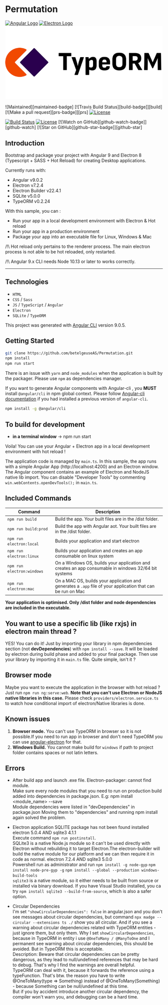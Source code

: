 # Permutation

[![Angular Logo](https://www.vectorlogo.zone/logos/angular/angular-ar21.svg)](https://angular.io/)
[![Electron Logo](https://www.vectorlogo.zone/logos/electronjs/electronjs-ar21.svg)](https://electronjs.org/)
[![TypeORM Logo](https://github.com/typeorm/typeorm/raw/master/resources/logo_big.png)](https://typeorm.io/#/)

![Maintained][maintained-badge]
[![Travis Build Status][build-badge]][build]
[![Make a pull request][prs-badge]][prs]
[![License](http://img.shields.io/badge/Licence-MIT-brightgreen.svg)](LICENSE.md)

[![Build Status](https://travis-ci.org/CubikNeRubik/angular-electron-typeorm-starter.svg?branch=master)](https://travis-ci.org/CubikNeRubik/angular-electron-typeorm-starter)
[![License](http://img.shields.io/badge/Licence-MIT-brightgreen.svg)](LICENSE.md)
[![Watch on GitHub][github-watch-badge]][github-watch]
[![Star on GitHub][github-star-badge]][github-star]

## Introduction

Bootstrap and package your project with Angular 9 and Electron 8 (Typescript + SASS + Hot Reload) for creating Desktop applications.

Currently runs with:

- Angular v9.0.2
- Electron v7.2.4
- Electron Builder v22.4.1
- SQLite v5.0.0
- TypeORM v0.2.24

With this sample, you can :

- Run your app in a local development environment with Electron & Hot reload
- Run your app in a production environment
- Package your app into an executable file for Linux, Windows & Mac

/!\ Hot reload only pertains to the renderer process. The main electron process is not able to be hot reloaded, only restarted.

/!\ Angular 9.x CLI needs Node 10.13 or later to works correctly.

---

## Technologies
* `HTML`
* `CSS` / `Sass`
* `JS` / `TypeScript` / `Angular`
* `Electron`
* `SQLite` / `TypeORM`

This project was generated with [Angular CLI](https://github.com/angular/angular-cli) version 9.0.5.

## Getting Started
``` bash
git clone https://github.com/betelgeuseAS/Permutation.git
npm install
npm run start
```

There is an issue with `yarn` and `node_modules` when the application is built by the packager. Please use `npm` as dependencies manager.

If you want to generate Angular components with Angular-cli , you **MUST** install `@angular/cli` in npm global context.
Please follow [Angular-cli documentation](https://github.com/angular/angular-cli) if you had installed a previous version of `angular-cli`.
``` bash
npm install -g @angular/cli
```

## To build for development

- **in a terminal window** -> npm run start

Voila! You can use your Angular + Electron app in a local development environment with hot reload !

The application code is managed by `main.ts`. In this sample, the app runs with a simple Angular App (http://localhost:4200) and an Electron window.
The Angular component contains an example of Electron and NodeJS native lib import.
You can disable "Developer Tools" by commenting `win.webContents.openDevTools();` in `main.ts`.

## Included Commands

|Command|Description|
|--|--|
|`npm run build`| Build the app. Your built files are in the /dist folder. |
|`npm run build:prod`| Build the app with Angular aot. Your built files are in the /dist folder. |
|`npm run electron:local`| Builds your application and start electron
|`npm run electron:linux`| Builds your application and creates an app consumable on linux system |
|`npm run electron:windows`| On a Windows OS, builds your application and creates an app consumable in windows 32/64 bit systems |
|`npm run electron:mac`|  On a MAC OS, builds your application and generates a `.app` file of your application that can be run on Mac |

**Your application is optimised. Only /dist folder and node dependencies are included in the executable.**

## You want to use a specific lib (like rxjs) in electron main thread ?

YES! You can do it! Just by importing your library in npm dependencies section (not **devDependencies**) with `npm install --save`. It will be loaded by electron during build phase and added to your final package. Then use your library by importing it in `main.ts` file. Quite simple, isn't it ?

## Browser mode

Maybe you want to execute the application in the browser with hot reload ? Just run `npm run ng:serve:web`.
**Note that you can't use Electron or NodeJS native libraries in this case.** Please check `providers/electron.service.ts` to watch how conditional import of electron/Native libraries is done.

## Known issues

1. **Browser mode.** You can't use TypeORM in browser so it is not possible.If you need to run app in browser and don't need TypeORM you can use [angular-electron](https://github.com/maximegris/angular-electron) for that.
1. **Windows Build.** You cannot make build for `windows` if path to project folder contains spaces or not latin letters.

## Errors

- After build app and launch .exe file. Electron-packager: cannot find module.  
Make sure every node modules that you need to run on production build added into dependencies in package.json. E.g: npm install <module_name> --save  
Module dependencies were listed in "devDependencies" in package.json Moving them to "dependencies" and running npm install again solved the problem.  

- Electron application SQLITE package has not been found installed 
electron 5.0.4 AND sqlite3 4.1.1  
Execute command `npm run postinstall`.  
SQLite3 is a native Node.js module so it can't be used directly with Electron without rebuilding it to target Electron.The electron-builder will build the native module for our platform and we can then require it in code as normal.
electron 7.2.4 AND sqlite3 5.0.0  
Powershell run as administrator and run `npm install -g node-gyp` `npm install node-pre-gyp -g` `npm install --global --production windows-build-tools`  
`sqlite3` is a native module, so it either needs to be built from source or installed via binary download. If you have Visual Studio installed, you ca try `npm install sqlite3 --build-from-source`, which is also a safer option.


- Circular Dependencies  
I'm set `"showCircularDependencies": false` in angular.json and you don't see messages about circular dependencies, but command `npx madge --circular --extensions ts ./` show you all circular. And if you see a warning about circular dependencies related with TypeORM entities - just ignore them, but only them.
Why I set `showCircularDependencies`, because in TypeORM in entity i use `@OneToMany / @ManyToOne` and I permanent see warning about circular dependencies, this should be avoided. But in TypeORM this is acceptable.  
Description: Beware that circular dependencies can be pretty dangerous, as they lead to null/undefined references that may be hard to debug. That's why I find the warnings are overall helpful.  
TypeORM can deal with it, because it forwards the reference using a typeFunction. That's btw. the reason you have to write @OneToMany(type => Something) instead of @OneToMany(Something) - because Something can be null/undefined at this time.  
But if you by accident introduce another circular dependency, the compiler won't warn you, and debugging can be a hard time.  
